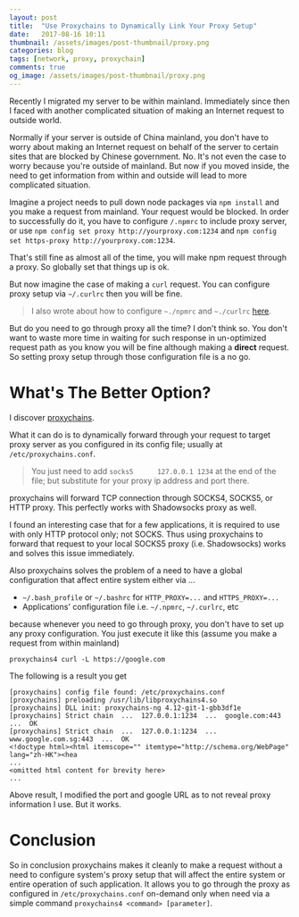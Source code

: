 ```yaml
---
layout: post
title:  "Use Proxychains to Dynamically Link Your Proxy Setup"
date:   2017-08-16 10:11
thumbnail: /assets/images/post-thumbnail/proxy.png
categories: blog
tags: [network, proxy, proxychain]
comments: true
og_image: /assets/images/post-thumbnail/proxy.png
---
```


Recently I migrated my server to be within mainland. Immediately since then I faced with another complicated situation of making an Internet request to outside world.

Normally if your server is outside of China mainland, you don't have to worry about making an Internet request on behalf of the server to certain sites that are blocked by Chinese government. No. It's not even the case to worry because you're outside of mainland. But now if you moved inside, the need to get information from within and outside will lead to more complicated situation.

Imagine a project needs to pull down node packages via `npm install` and you make a request from mainland. Your request would be blocked. In order to successfully do it, you have to configure `/.npmrc` to include proxy server, or use `npm config set proxy http://yourproxy.com:1234` and `npm config set https-proxy http://yourproxy.com:1234`.

That's still fine as almost all of the time, you will make npm request through a proxy. So globally set that things up is ok.

But now imagine the case of making a `curl` request. You can configure proxy setup via `~/.curlrc` then you will be fine.

> I also wrote about how to configure `~./npmrc` and `~./curlrc` [here](http://blog.wasin.io/blog/2017/03/14/setup-and-verify-applications-and-terminal-commands-to-work-reliably-with-proxy-on-macos-and-linux.html).

But do you need to go through proxy all the time? I don't think so. You don't want to waste more time in waiting for such response in un-optimized request path as you know you will be fine although making a **direct** request. So setting proxy setup through those configuration file is a no go.

# What's The Better Option?

I discover [proxychains](https://github.com/rofl0r/proxychains-ng).

What it can do is to dynamically forward through your request to target proxy server as you configured in its config file; usually at `/etc/proxychains.conf`.

> You just need to add `socks5		127.0.0.1 1234` at the end of the file; but substitute for your proxy ip address and port there.

proxychains will forward TCP connection through SOCKS4, SOCKS5, or HTTP proxy. This perfectly works with Shadowsocks proxy as well.

I found an interesting case that for a few applications, it is required to use with only HTTP protocol only; not SOCKS. Thus using proxychains to forward that request to your local SOCKS5 proxy (i.e. Shadowsocks) works and solves this issue immediately.

Also proxychains solves the problem of a need to have a global configuration that affect entire system either via ...

* `~/.bash_profile` or `~/.bashrc` for `HTTP_PROXY=...` and `HTTPS_PROXY=...`
* Applications' configuration file i.e. `~/.npmrc`, `~/.curlrc`, etc

because whenever you need to go through proxy, you don't have to set up any proxy configuration. You just execute it like this (assume you make a request from within mainland)

```shell
proxychains4 curl -L https://google.com
```

The following is a result you get

```shell
[proxychains] config file found: /etc/proxychains.conf
[proxychains] preloading /usr/lib/libproxychains4.so
[proxychains] DLL init: proxychains-ng 4.12-git-1-gbb3df1e
[proxychains] Strict chain  ...  127.0.0.1:1234  ...  google.com:443  ...  OK
[proxychains] Strict chain  ...  127.0.0.1:1234  ...  www.google.com.sg:443  ...  OK
<!doctype html><html itemscope="" itemtype="http://schema.org/WebPage" lang="zh-HK"><hea
...
<omitted html content for brevity here>
...
```

Above result, I modified the port and google URL as to not reveal proxy information I use. But it works.

# Conclusion

So in conclusion proxychains makes it cleanly to make a request without a need to configure system's proxy setup that will affect the entire system or entire operation of such application. It allows you to go through the proxy as configured in `/etc/proxychains.conf` on-demand only when need via a simple command `proxychains4 <command> [parameter]`.